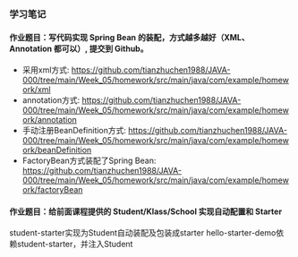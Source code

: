 ### 学习笔记
#### 作业题目：写代码实现 Spring Bean 的装配，方式越多越好（XML、Annotation 都可以）, 提交到 Github。
- 采用xml方式: 
https://github.com/tianzhuchen1988/JAVA-000/tree/main/Week_05/homework/src/main/java/com/example/homework/xml
- annotation方式: 
https://github.com/tianzhuchen1988/JAVA-000/tree/main/Week_05/homework/src/main/java/com/example/homework/annotation
- 手动注册BeanDefinition方式: 
https://github.com/tianzhuchen1988/JAVA-000/tree/main/Week_05/homework/src/main/java/com/example/homework/beanDefinition
- FactoryBean方式装配了Spring Bean:
https://github.com/tianzhuchen1988/JAVA-000/tree/main/Week_05/homework/src/main/java/com/example/homework/factoryBean

#### 作业题目：给前面课程提供的 Student/Klass/School 实现自动配置和 Starter
student-starter实现为Student自动装配及包装成starter
hello-starter-demo依赖student-starter，并注入Student
